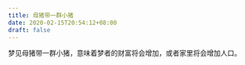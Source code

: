 ```yaml
---
title: 母猪带一群小猪
date: 2020-02-15T20:54:12+08:00
draft: false
---
```


梦见母猪带一群小猪，意味着梦者的财富将会增加，或者家里将会增加人口。